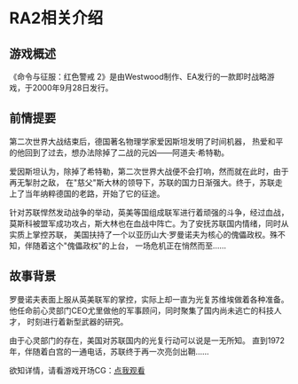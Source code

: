 # RA2相关介绍
    
## 游戏概述

《命令与征服：红色警戒 2》是由Westwood制作、EA发行的一款即时战略游戏，于2000年9月28日发行。

## 前情提要

第二次世界大战结束后，德国著名物理学家爱因斯坦发明了时间机器，
热爱和平的他回到了过去，想办法除掉了二战的元凶——阿道夫·希特勒。

爱因斯坦认为，除掉了希特勒，第二次世界大战便不会打响，然而就在此时，由于再无掣肘之敌，
在"慈父"斯大林的领导下，苏联的国力日渐强大。终于，苏联走上了当年纳粹德国的老路，开始了它的征途。

针对苏联悍然发动战争的举动，英美等国组成联军进行着顽强的斗争，经过血战，
莫斯科被盟军成功攻占，斯大林也在血战中阵亡。为了安抚苏联国内情绪，同时从实质上掌控苏联，
美国扶持了一个以亚历山大·罗曼诺夫为核心的傀儡政权。殊不知，伴随着这个"傀儡政权"的上台，
一场危机正在悄然而至……

## 故事背景

罗曼诺夫表面上服从英美联军的掌控，实际上却一直为光复苏维埃做着各种准备。
他任命前心灵部门CEO尤里做他的军事顾问，同时聚集了国内尚未逃亡的科技人才，
时刻进行着新型武器的研究。

由于心灵部门的存在，美国对苏联国内的光复行动可以说是一无所知。
直到1972年，伴随着白宫的一通电话，苏联终于再一次亮剑出鞘……

欲知详情，请看游戏开场CG：[点我观看](https://www.bilibili.com/video/BV16b411p7xi)

